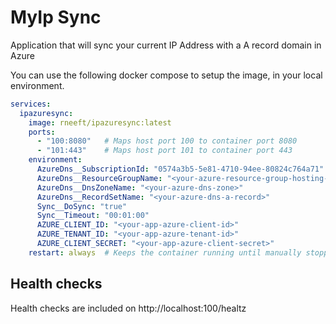 # MyIp Sync
Application that will sync your current IP Address with a A record domain in Azure

You can use the following docker compose to setup the image, in your local environment.

```yaml
services:
  ipazuresync:
    image: rneeft/ipazuresync:latest
    ports:
      - "100:8080"   # Maps host port 100 to container port 8080
      - "101:443"    # Maps host port 101 to container port 443
    environment:
      AzureDns__SubscriptionId: "0574a3b5-5e81-4710-94ee-80824c764a71"
      AzureDns__ResourceGroupName: "<your-azure-resource-group-hosting-your-dns>"
      AzureDns__DnsZoneName: "<your-azure-dns-zone>"
      AzureDns__RecordSetName: "<your-azure-dns-a-record>"
      Sync__DoSync: "true"
      Sync__Timeout: "00:01:00"
      AZURE_CLIENT_ID: "<your-app-azure-client-id>"
      AZURE_TENANT_ID: "<your-app-azure-tenant-id>"
      AZURE_CLIENT_SECRET: "<your-app-azure-client-secret>"
    restart: always  # Keeps the container running until manually stopped
``` 

## Health checks
Health checks are included on http://localhost:100/healtz